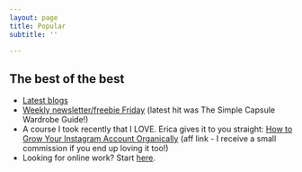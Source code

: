 ```yaml
---
layout: page
title: Popular
subtitle: ''

---
```

## The best of the best

* [Latest blogs](http://www.eastcoastkelly.com/)
* [Weekly newsletter/freebie Friday](http://eepurl.com/gYFb-r) (latest hit was The Simple Capsule Wardrobe Guide!)
* A course I took recently that I LOVE. Erica gives it to you straight: [How to Grow Your Instagram Account Organically](https://digital.mombreak.ca/howigrewmyinstagram/26mcq) (aff link - I receive a small commission if you end up loving it too!)
* Looking for online work? Start [here](https://forms.gle/v11JEewD81mxsUyf6).